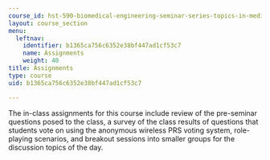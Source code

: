 ```yaml
---
course_id: hst-590-biomedical-engineering-seminar-series-topics-in-medical-ethics-and-responsible-conduct-in-research-fall-2005-spring-2006
layout: course_section
menu:
  leftnav:
    identifier: b1365ca756c6352e38bf447ad1cf53c7
    name: Assignments
    weight: 40
title: Assignments
type: course
uid: b1365ca756c6352e38bf447ad1cf53c7

---
```


The in-class assignments for this course include review of the pre-seminar questions posed to the class, a survey of the class results of questions that students vote on using the anonymous wireless PRS voting system, role-playing scenarios, and breakout sessions into smaller groups for the discussion topics of the day.